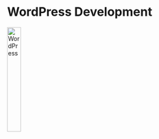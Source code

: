 # WordPress Development

<img src="https://github.com/rpointjour/front_end_development/assets/54840122/d27acf53-3a39-43ba-b2e8-02ee892aa6eb" alt="WordPress" style="width:25%;height:25%;" />

